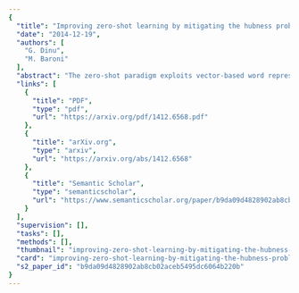 ```yaml
---
{
  "title": "Improving zero-shot learning by mitigating the hubness problem",
  "date": "2014-12-19",
  "authors": [
    "G. Dinu",
    "M. Baroni"
  ],
  "abstract": "The zero-shot paradigm exploits vector-based word representations extracted from text corpora with unsupervised methods to learn general mapping functions from other feature spaces onto word space, where the words associated to the nearest neighbours of the mapped vectors are used as their linguistic labels. We show that the neighbourhoods of the mapped elements are strongly polluted by hubs, vectors that tend to be near a high proportion of items, pushing their correct labels down the neighbour list. After illustrating the problem empirically, we propose a simple method to correct it by taking the proximity distribution of potential neighbours across many mapped vectors into account. We show that this correction leads to consistent improvements in realistic zero-shot experiments in the cross-lingual, image labeling and image retrieval domains.",
  "links": [
    {
      "title": "PDF",
      "type": "pdf",
      "url": "https://arxiv.org/pdf/1412.6568.pdf"
    },
    {
      "title": "arXiv.org",
      "type": "arxiv",
      "url": "https://arxiv.org/abs/1412.6568"
    },
    {
      "title": "Semantic Scholar",
      "type": "semanticscholar",
      "url": "https://www.semanticscholar.org/paper/b9da09d4828902ab8cb02aceb5495dc6064b220b"
    }
  ],
  "supervision": [],
  "tasks": [],
  "methods": [],
  "thumbnail": "improving-zero-shot-learning-by-mitigating-the-hubness-problem-thumb.jpg",
  "card": "improving-zero-shot-learning-by-mitigating-the-hubness-problem-card.jpg",
  "s2_paper_id": "b9da09d4828902ab8cb02aceb5495dc6064b220b"
}
---
```


